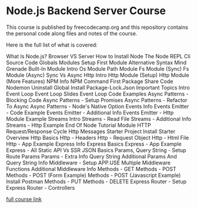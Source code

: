 # Node.js Backend Server Course

This course is published by freecodecamp.org and this repository contains the personal code along files and notes of the course.

Here is the full list of what is covered:

What Is Node.js?
Browser VS Server
How to Install Node
The Node REPL
Cli
Source Code
Globals
Modules Setup
First Module
Alternative Syntax
Mind Grenade
Built-In Module Intro
Os Module
Path Module
Fs Module (Sync)
Fs Module (Async)
Sync Vs Async
Http Intro
Http Module (Setup)
Http Module (More Features)
NPM Info
NPM Command
First Package
Share Code
Nodemon
Uninstall
Global Install
Package-Lock.Json
Important Topics Intro
Event Loop
Event Loop Slides
Event Loop Code Examples
Async Patterns - Blocking Code
Async Patterns - Setup Promises
Async Patterns - Refactor To Async
Async Patterns - Node's Native Option
Events Info
Events Emitter - Code Example
Events Emitter - Additional Info
Events Emitter - Http Module Example
Streams Intro
Streams - Read File
Streams - Additional Info
Streams - Http Example
End Of Node Tutorial Module
HTTP Request/Response Cycle
Http Messages
Starter Project Install
Starter Overview
Http Basics
Http - Headers
Http - Request Object
Http - Html File
Http - App Example
Express Info
Express Basics
Express - App Example
Express - All Static
API Vs SSR
JSON Basics
Params, Query String - Setup
Route Params
Params - Extra Info
Query String
Additional Params And Query String Info
Middleware - Setup
APP.USE
Multiple Middleware Functions
Additional Middleware Info
Methods - GET
Methods - POST
Methods - POST (Form Example)
Methods - POST (Javascript Example)
Install Postman
Methods - PUT
Methods - DELETE
Express Router - Setup
Express Router - Controllers

[full course link](https://www.youtube.com/watch?v=Oe421EPjeBE&t=13593s)
